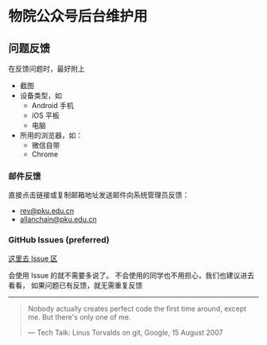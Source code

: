 # 物院公众号后台维护用

## 问题反馈
在反馈问题时，最好附上
- 截图
- 设备类型，如
    - Android 手机
    - iOS 平板
    - 电脑
- 所用的浏览器，如：
    - 微信自带
    - Chrome
### 邮件反馈
直接点击链接或复制邮箱地址发送邮件向系统管理员反馈：
- [rev@pku.edu.cn](mailto:rev@pku.edu.cn?subject=预约系统问题反馈&body=系统管理员，你好！%0A我在使用预约系统过程中遇到以下问题：%0A%0A我使用的设备及浏览器为：%0A截图见附件。)
- [allanchain@pku.edu.cn](mailto:allanchain@pku.edu.cn?subject=预约系统问题反馈&body=系统管理员，你好！%0A我在使用预约系统过程中遇到以下问题：%0A%0A我使用的设备及浏览器为：%0A截图见附件。)

### GitHub Issues (preferred)
[这里去 Issue 区](https://github.com/pkuphysu/pkuphy/issues)

会使用 Issue 的就不需要多说了。
不会使用的同学也不用担心，我们也建议进去看看，
如果问题已有反馈，就无需重复反馈

---

> Nobody actually creates perfect code the first time around, except me. But there's only one of me.
>
> ― Tech Talk: Linus Torvalds on git, Google, 15 August 2007
